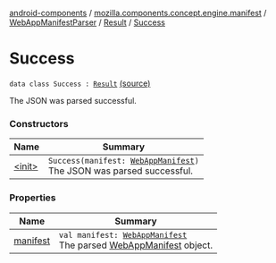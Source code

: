 [android-components](../../../../index.md) / [mozilla.components.concept.engine.manifest](../../../index.md) / [WebAppManifestParser](../../index.md) / [Result](../index.md) / [Success](./index.md)

# Success

`data class Success : `[`Result`](../index.md) [(source)](https://github.com/mozilla-mobile/android-components/blob/master/components/concept/engine/src/main/java/mozilla/components/concept/engine/manifest/WebAppManifestParser.kt#L24)

The JSON was parsed successful.

### Constructors

| Name | Summary |
|---|---|
| [&lt;init&gt;](-init-.md) | `Success(manifest: `[`WebAppManifest`](../../../-web-app-manifest/index.md)`)`<br>The JSON was parsed successful. |

### Properties

| Name | Summary |
|---|---|
| [manifest](manifest.md) | `val manifest: `[`WebAppManifest`](../../../-web-app-manifest/index.md)<br>The parsed [WebAppManifest](../../../-web-app-manifest/index.md) object. |
